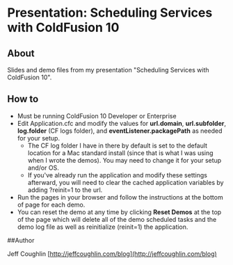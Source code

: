 # Presentation: Scheduling Services with ColdFusion 10

## About

Slides and demo files from my presentation "Scheduling Services with ColdFusion 10".

## How to

* Must be running ColdFusion 10 Developer or Enterprise
* Edit Application.cfc and modify the values for **url.domain**,  **url.subfolder**, **log.folder** (CF logs folder), and **eventListener.packagePath** as needed for your setup.
    * The CF log folder I have in there by default is set to the default location for a Mac standard install (since that is what I was using when I wrote the demos).  You may need to change it for your setup and/or OS.
    * If you've already run the application and modify these settings afterward, you will need to clear the cached application variables by adding ?reinit=1 to the url.
* Run the pages in your browser and follow the instructions at the bottom of page for each demo.
* You can reset the demo at any time by clicking **Reset Demos** at the top of the page which will delete all of the demo scheduled tasks and the demo log file as well as reinitialize (reinit=1) the application.

##Author

Jeff Coughlin
[http://jeffcoughlin.com/blog](http://jeffcoughlin.com/blog)